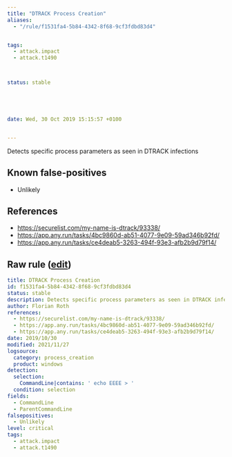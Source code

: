 ```yaml
---
title: "DTRACK Process Creation"
aliases:
  - "/rule/f1531fa4-5b84-4342-8f68-9cf3fdbd83d4"


tags:
  - attack.impact
  - attack.t1490



status: stable





date: Wed, 30 Oct 2019 15:15:57 +0100


---
```


Detects specific process parameters as seen in DTRACK infections

<!--more-->


## Known false-positives

* Unlikely



## References

* https://securelist.com/my-name-is-dtrack/93338/
* https://app.any.run/tasks/4bc9860d-ab51-4077-9e09-59ad346b92fd/
* https://app.any.run/tasks/ce4deab5-3263-494f-93e3-afb2b9d79f14/


## Raw rule ([edit](https://github.com/SigmaHQ/sigma/edit/master/rules/windows/process_creation/proc_creation_win_malware_dtrack.yml))
```yaml
title: DTRACK Process Creation
id: f1531fa4-5b84-4342-8f68-9cf3fdbd83d4
status: stable
description: Detects specific process parameters as seen in DTRACK infections
author: Florian Roth
references:
  - https://securelist.com/my-name-is-dtrack/93338/
  - https://app.any.run/tasks/4bc9860d-ab51-4077-9e09-59ad346b92fd/
  - https://app.any.run/tasks/ce4deab5-3263-494f-93e3-afb2b9d79f14/
date: 2019/10/30
modified: 2021/11/27
logsource:
  category: process_creation
  product: windows
detection:
  selection:
    CommandLine|contains: ' echo EEEE > '
  condition: selection
fields:
  - CommandLine
  - ParentCommandLine
falsepositives:
  - Unlikely
level: critical
tags:
  - attack.impact
  - attack.t1490

```
